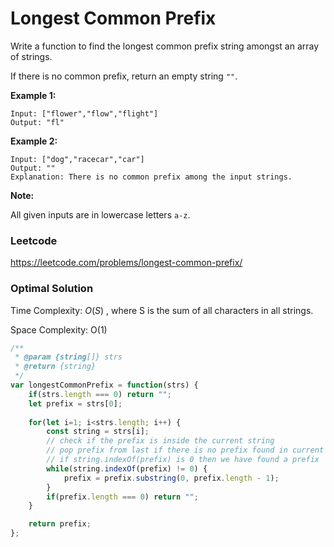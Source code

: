 # Longest Common Prefix

Write a function to find the longest common prefix string amongst an array of strings.

If there is no common prefix, return an empty string `""`.

**Example 1:**

```
Input: ["flower","flow","flight"]
Output: "fl"
```

**Example 2:**

```
Input: ["dog","racecar","car"]
Output: ""
Explanation: There is no common prefix among the input strings.
```

**Note:**

All given inputs are in lowercase letters `a-z`.



### Leetcode

https://leetcode.com/problems/longest-common-prefix/



### Optimal Solution

Time Complexity:  *O*(*S*) , where S is the sum of all characters in all strings.

Space Complexity: O(1)

```js
/**
 * @param {string[]} strs
 * @return {string}
 */
var longestCommonPrefix = function(strs) {    
    if(strs.length === 0) return "";
    let prefix = strs[0];
    
    for(let i=1; i<strs.length; i++) {
        const string = strs[i];
        // check if the prefix is inside the current string
        // pop prefix from last if there is no prefix found in current string
        // if string.indexOf(prefix) is 0 then we have found a prefix
        while(string.indexOf(prefix) != 0) {
            prefix = prefix.substring(0, prefix.length - 1);
        }
        if(prefix.length === 0) return "";
    }

    return prefix;
};
```

